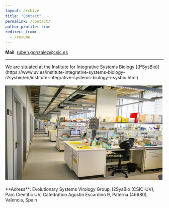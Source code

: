 ```yaml
---
layout: archive
title: "Contact"
permalink: /contact/
author_profile: true
redirect_from:
  - /resume
---
```

**Mail**: ruben.gonzalez@csic.es<br/> 
<hr/>
We are situated at the Institute for Integrative Systems Biology [(I²SysBio)](https://www.uv.es/institute-integrative-systems-biology-i2sysbio/en/institute-integrative-systems-biology-i-sysbio.html)<br/>
<br/> 
<img src="/images/lab.jpg" alt="hi" class="center" height="300" width="500"/> <br/>
<br/> 
**Adress**: Evolutionary Systems Virology  Group, I2SysBio (CSIC-UV), Parc Cientific UV; Catedrático Agustín Escardino 9, Paterna (46980), Valencia, Spain

